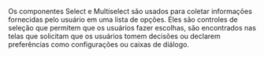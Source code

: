 Os componentes Select e Multiselect são usados ​​para coletar informações fornecidas pelo usuário em uma lista de opções.
Eles são controles de seleção que permitem que os usuários fazer escolhas, são encontrados nas telas que solicitam que os usuários tomem decisões ou declarem preferências como configurações ou caixas de diálogo.
